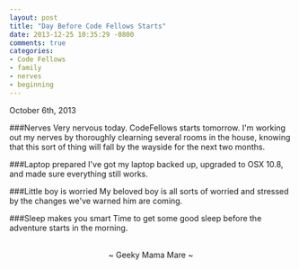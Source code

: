 ```yaml
---
layout: post
title: "Day Before Code Fellows Starts"
date: 2013-12-25 10:35:29 -0800
comments: true
categories:
- Code Fellows
- family
- nerves
- beginning
---
```

October 6th, 2013

###Nerves
Very nervous today.  CodeFellows starts tomorrow.  I'm working out my nerves by thoroughly clearning several rooms in the house, knowing that this sort of thing will fall by the wayside for the next two months.

###Laptop prepared
I've got my laptop backed up, upgraded to OSX 10.8, and made sure everything still works.

###Little boy is worried
My beloved boy is all sorts of worried and stressed by the changes we've warned him are coming.

###Sleep makes you smart
Time to get some good sleep before the adventure starts in the morning.

<br>
<center>~ Geeky Mama Mare ~</center>
